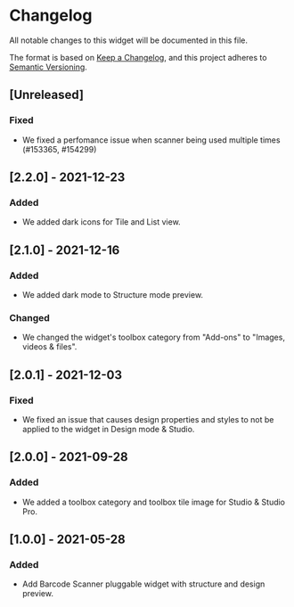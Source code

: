 # Changelog

All notable changes to this widget will be documented in this file.

The format is based on [Keep a Changelog](https://keepachangelog.com/en/1.0.0/), and this project adheres to [Semantic Versioning](https://semver.org/spec/v2.0.0.html).

## [Unreleased]

### Fixed

-   We fixed a perfomance issue when scanner being used multiple times (#153365, #154299)

## [2.2.0] - 2021-12-23

### Added

-   We added dark icons for Tile and List view.

## [2.1.0] - 2021-12-16

### Added

-   We added dark mode to Structure mode preview.

### Changed

-   We changed the widget's toolbox category from "Add-ons" to "Images, videos & files".

## [2.0.1] - 2021-12-03

### Fixed

-   We fixed an issue that causes design properties and styles to not be applied to the widget in Design mode & Studio.

## [2.0.0] - 2021-09-28

### Added

-   We added a toolbox category and toolbox tile image for Studio & Studio Pro.

## [1.0.0] - 2021-05-28

### Added

-   Add Barcode Scanner pluggable widget with structure and design preview.
